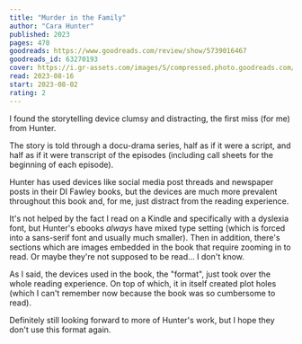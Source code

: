 ```yaml
---
title: "Murder in the Family"
author: "Cara Hunter"
published: 2023
pages: 470
goodreads: https://www.goodreads.com/review/show/5739016467
goodreads_id: 63270193
cover: https://i.gr-assets.com/images/S/compressed.photo.goodreads.com/books/1685991318l/63270193.jpg
read: 2023-08-16
start: 2023-08-02
rating: 2
---
```


I found the storytelling device clumsy and distracting, the first miss (for me) from Hunter.

The story is told through a docu-drama series, half as if it were a script, and half as if it were transcript of the episodes (including call sheets for the beginning of each episode).

Hunter has used devices like social media post threads and newspaper posts in their DI Fawley books, but the devices are much more prevalent throughout this book and, for me, just distract from the reading experience.

It's not helped by the fact I read on a Kindle and specifically with a dyslexia font, but Hunter's ebooks _always_ have mixed type setting (which is forced into a sans-serif font and usually much smaller). Then in addition, there's sections which are images embedded in the book that require zooming in to read. Or maybe they're not supposed to be read… I don't know.

As I said, the devices used in the book, the "format", just took over the whole reading experience. On top of which, it in itself created plot holes (which I can't remember now because the book was so cumbersome to read).

Definitely still looking forward to more of Hunter's work, but I hope they don't use this format again.
